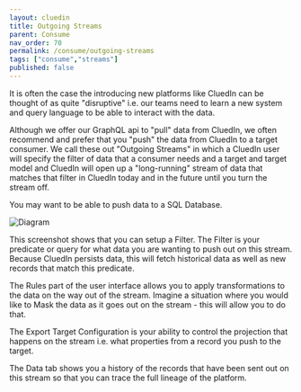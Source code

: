 ```yaml
---
layout: cluedin
title: Outgoing Streams
parent: Consume
nav_order: 70
permalink: /consume/outgoing-streams
tags: ["consume","streams"]
published: false
---
```


It is often the case the introducing new platforms like CluedIn can be thought of as quite "disruptive" i.e. our teams need to learn a new system and query language to be able to interact with the data. 

Although we offer our GraphQL api to "pull" data from CluedIn, we often recommend and prefer that you "push" the data from CluedIn to a target consumer. We call these out "Outgoing Streams" in which a CluedIn user will specify the filter of data that a consumer needs and a target and target model and CluedIn will open up a "long-running" stream of data that matches that filter in CluedIn today and in the future until you turn the stream off. 

You may want to be able to push data to a SQL Database.

![Diagram](../assets/images/consume/stream1.png)

This screenshot shows that you can setup a Filter. The Filter is your predicate or query for what data you are wanting to push out on this stream. Because CluedIn persists data, this will fetch historical data as well as new records that match this predicate. 

The Rules part of the user interface allows you to apply transformations to the data on the way out of the stream. Imagine a situation where you would like to Mask the data as it goes out on the stream - this will allow you to do that. 

The Export Target Configuration is your ability to control the projection that happens on the stream i.e. what properties from a record you push to the target. 

The Data tab shows you a history of the records that have been sent out on this stream so that you can trace the full lineage of the platform. 